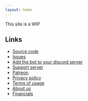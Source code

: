 ```yaml
---
layout: home
---
```


This site is a WIP

## Links

- [Source code](https://github.com/discord-gamestatus/discord-gamestatus)
- [Issues](https://github.com/discord-gamestatus/discord-gamestatus/issues)
- [Add the bot to your discord
  server](https://discord.com/oauth2/authorize?client_id=659050996730822665&permissions=126144&scope=bot)
- [Support server](https://discord.gg/CUefWnZ)
- [Patreon](https://www.patreon.com/Gamestatus)
- [Privacy policy](./PRIVACY/)
- [Terms of usage](./TERMS/)
- [About us](./about/)
- [Financials](./transparency/)
